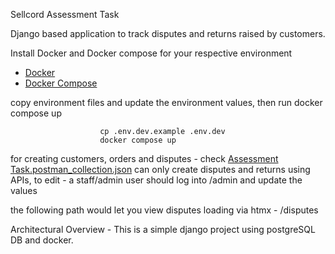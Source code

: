 Sellcord Assessment Task

Django based application to track disputes and returns raised by customers.


Install Docker and Docker compose for your respective environment
- [Docker](https://docs.docker.com/engine/install/)
- [Docker Compose](https://docs.docker.com/compose/install/)

copy environment files and update the environment values, then run docker compose up 

                        cp .env.dev.example .env.dev
                        docker compose up


for creating customers, orders and disputes - check [Assessment Task.postman_collection.json](https://github.com/ousat/sellcord-assessment-task/blob/master/Assessment%20Task.postman_collection.json)
can only create disputes and returns using APIs, to edit - a staff/admin user should log into /admin and update the values 


the following path would let you view disputes loading via htmx -
                                /disputes


Architectural Overview - 
            This is a simple django project using postgreSQL DB and docker.


